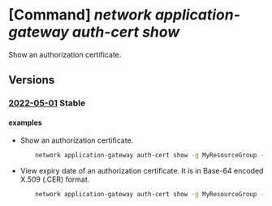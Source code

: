# [Command] _network application-gateway auth-cert show_

Show an authorization certificate.

## Versions

### [2022-05-01](/Resources/mgmt-plane/L3N1YnNjcmlwdGlvbnMve30vcmVzb3VyY2Vncm91cHMve30vcHJvdmlkZXJzL21pY3Jvc29mdC5uZXR3b3JrL2FwcGxpY2F0aW9uZ2F0ZXdheXMve30=/2022-05-01.xml) **Stable**

<!-- mgmt-plane /subscriptions/{}/resourcegroups/{}/providers/microsoft.network/applicationgateways/{} 2022-05-01 properties.authenticationCertificates[] -->

#### examples

- Show an authorization certificate.
    ```bash
        network application-gateway auth-cert show -g MyResourceGroup --gateway-name MyAppGateway -n MyAuthCert
    ```

- View expiry date of an authorization certificate. It is in Base-64 encoded X.509 (.CER) format.
    ```bash
        network application-gateway auth-cert show -g MyResourceGroup --gateway-name MyAppGateway -n MyAuthCert --query data -o tsv | base64 -d | openssl x509 -enddate -noout
    ```
